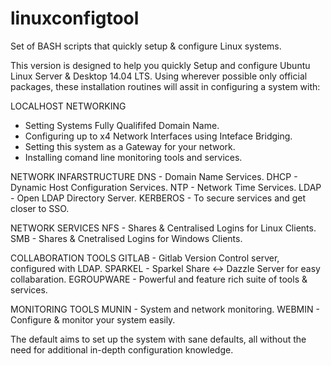 # linuxconfigtool
Set of BASH scripts that quickly setup & configure Linux systems.

This version is designed to help you quickly Setup and configure Ubuntu Linux Server & Desktop 14.04 LTS. 
Using wherever possible only official packages, these installation routines will assit in configuring a system with:

 LOCALHOST NETWORKING
  - Setting Systems Fully Qualififed Domain Name.
  - Configuring up to x4 Network Interfaces using Inteface Bridging.
  - Setting this system as a Gateway for your network.
  - Installing comand line monitoring tools and services.

 NETWORK INFARSTRUCTURE
  DNS      - Domain Name Services.
  DHCP     - Dynamic Host Configuration Services.
  NTP      - Network Time Services.
  LDAP     - Open LDAP Directory Server.
  KERBEROS - To secure services and get closer to SSO.
  
 NETWORK SERVICES
  NFS   - Shares & Centralised Logins for Linux Clients.
  SMB   - Shares & Cnetralised Logins for Windows Clients.

 COLLABORATION TOOLS
  GITLAB  - Gitlab Version Control server, configured with LDAP.
  SPARKEL - Sparkel Share <-> Dazzle Server for easy collabaration.
  EGROUPWARE - Powerful and feature rich suite of tools & services.
  
 MONITORING TOOLS
  MUNIN  - System and network monitoring.
  WEBMIN - Configure & monitor your system easily.

The default aims to set up the system with sane defaults, all without the need for additional in-depth configuration knowledge.
